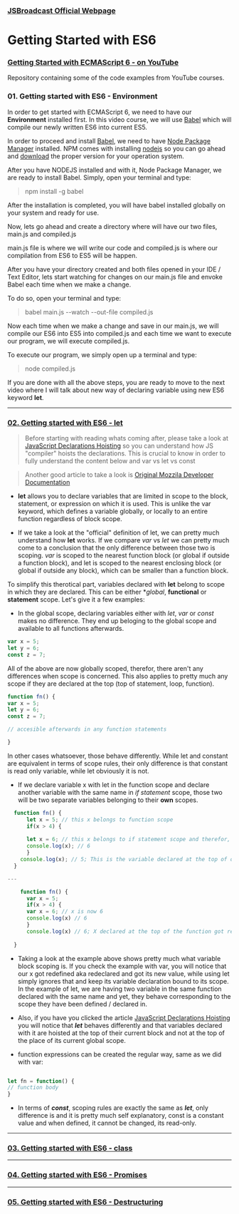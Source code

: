 
### [JSBroadcast Official Webpage](http://www.jsbroadcast.com)

# Getting Started with ES6
### [Getting Started with ECMAScript 6 - on YouTube](https://www.youtube.com/watch?v=_lGYG_s_yTM&list=PLEKIsm9AjY8LfH5cYnhJE-L5A7NWis6qB)

Repository containing some of the code examples from YouTube courses.


### 01. Getting started with ES6 - Environment 

In order to get started with ECMAScript 6, we need to have our **Environment** installed first. In this video course, we will use [Babel](https://babeljs.io/) which will compile our newly written ES6 into current ES5.

In order to proceed and install [Babel](https://babeljs.io/), we need to have [Node Package Manager](http://www.npmjs.com) installed. NPM comes with installing [nodejs](http://www.nodejs.org) so you can go ahead and [download](http://www.nodejs.org/download) the proper version for your operation system.

After you have NODEJS installed and with it, Node Package Manager, we are ready to install Babel. Simply, open your terminal and type: 

> npm install -g babel

After the installation is completed, you will have babel installed globally on your system and ready for use.

Now, lets go ahead and create a directory where will have our two files, main.js and compiled.js



main.js file is where we will write our code and compiled.js is where our compilation from  ES6 to ES5 will be happen. 

After you have your directory created and both files opened in your IDE / Text Editor, lets start watching for changes on our main.js file and envoke Babel each time when we make a change.

To do so, open your terminal and type:

> babel main.js --watch --out-file compiled.js

Now each time when we make a change and save in our main.js, we will compile our ES6 into ES5 into compiled.js and each time we want to execute our program, we will execute compiled.js.

To execute our program, we simply open up a terminal and type:

> node compiled.js 

If you are done with all the above steps, you are ready to move to the next video where I will talk about new way of declaring variable using new ES6 keyword **let**.

---

### [02. Getting started with ES6 - let](https://www.youtube.com/watch?v=l2rHcpLAhsw)

> Before starting with reading whats coming after, please take a look at [JavaScript Declarations Hoisting](http://www.w3schools.com/js/js_hoisting.asp) so you can understand how JS "compiler" hoists the declarations. This is crucial to know in order to fully understand the content below and var vs let vs const

> Another good article to take a look is [Original Mozzila Developer Documentation](https://developer.mozilla.org/en-US/docs/Web/JavaScript/Reference/Statements/let)


 * **let** allows you to declare variables that are limited in scope to the block, statement, or expression on which it is used. This is unlike the var keyword, which defines a variable globally, or locally to an entire function regardless of block scope.

 * If we take a look at the "official" definition of let, we can pretty much understand how **let** works. If we compare *var* vs *let* we can pretty much come to a conclusion that the only difference between those two is scoping. *var* is scoped to the nearest function block (or global if outside a function block), and let is scoped to the nearest enclosing block (or global if outside any block), which can be smaller than a function block.

To simplify this therotical part, variables declared with **let** belong to scope in which they are declared. This can be either **global*, **functional** or **statement** scope. Let's give it a few examples: 



* In the global scope, declaring variables either with *let*, *var* or *const* makes no difference. They end up beloging to the global scope and available to all functions afterwards.
```javascript
var x = 5;
let y = 6;
const z = 7;
```
All of the above are now globally scoped, therefor, there aren't any differences when scope is concerned. This also applies to pretty much any scope if they are declared at the top (top of statement, loop, function). 

```javascript
function fn() {
var x = 5;
let y = 6;
const z = 7;

// accesible afterwards in any function statements

}

```

In other cases whatsoever, those behave differently. While let and constant are equivalent in terms of scope rules, their only difference is that constant is read only variable, while let obviously it is not.


* If we declare variable x with let in the function scope and declare another variable with the same name in *if statement* scope, those two will be two separate variables belonging to their **own** scopes.

```javascript
  function fn() {
      let x = 5; // this x belongs to function scope
      if(x > 4) {
     
      let x = 6; // this x belongs to if statement scope and therefor, it is a separate variable
      console.log(x); // 6
      }
    console.log(x); // 5; This is the variable declared at the top of our function
  }

---

    function fn() {
      var x = 5;
      if(x > 4) {
      var x = 6; // x is now 6
      console.log(x) // 6
      }
      console.log(x) // 6; X declared at the top of the function got redefined in the if statement
    
  }

```

* Taking a look at the example above shows pretty much what variable block scoping is. If you check the example with var, you will notice that our x got redefined aka redeclared and got its new value, while using let simply ignores that and keep its variable declaration bound to its scope. In the example of let, we are having two variable in the same function declared with the same name and yet, they behave corresponding to the scope they have been defined / declared in.

* Also, if you have you clicked the article [JavaScript Declarations Hoisting](http://www.w3schools.com/js/js_hoisting.asp) you will notice that ***let*** behaves differently and that variables declared with it are hoisted at the top of their current block and not at the top of the place of its current global scope. 


* function expressions can be created the regular way, same as we did with var:

```javascript

let fn = function() {
// function body
}

```

* In terms of ***const***, scoping rules are exactly the same as ***let***, only difference is and it is pretty much self explanatory, const is a constant value and when defined, it cannot be changed, its read-only. 




---

### [03. Getting started with ES6 - class](https://www.youtube.com/watch?v=Hie7noPJORA)

---

### [04. Getting started with ES6 - Promises](https://www.youtube.com/watch?v=J-yo9u5uVzM)

---

### [05. Getting started with ES6 - Destructuring](https://www.youtube.com/watch?v=VU0ZZkouMaA)


